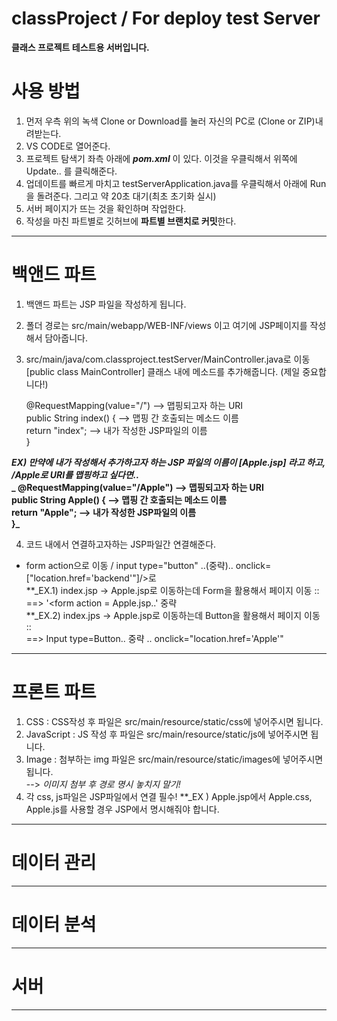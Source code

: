 # classProject / For deploy test Server  
**클래스 프로젝트 테스트용 서버입니다.**  


# 사용 방법 #  
1. 먼저 우측 위의 녹색 Clone or Download를 눌러 자신의 PC로 (Clone or ZIP)내려받는다.  
2. VS CODE로 열어준다.  
3. 프로젝트 탐색기 좌측 아래에 **_pom.xml_** 이 있다. 이것을 우클릭해서 위쪽에 Update.. 를 클릭해준다.  
4. 업데이트를 빠르게 마치고 testServerApplication.java를 우클릭해서 아래에 Run을 돌려준다. 그리고 약 20초 대기(최초 초기화 실시)  
5. 서버 페이지가 뜨는 것을 확인하며 작업한다.  
6. 작성을 마친 파트별로 깃허브에 **파트별 브랜치로 커밋**한다.   


<hr>

# 백앤드 파트 #  
1. 백앤드 파트는 JSP 파일을 작성하게 됩니다.  
2. 폴더 경로는 src/main/webapp/WEB-INF/views 이고 여기에 JSP페이지를 작성해서 담아줍니다.  
3. src/main/java/com.classproject.testServer/MainController.java로 이동  
   [public class MainController] 클래스 내에 메소드를 추가해줍니다. (제일 중요합니다!)  
   
   @RequestMapping(value="/")    --> 맵핑되고자 하는 URI  
    public String index() {      --> 맵핑 간 호출되는 메소드 이름  
        return "index";          --> 내가 작성한 JSP파일의 이름  
    }  
    
  **_EX) 만약에 내가 작성해서 추가하고자 하는 JSP 파일의 이름이 [Apple.jsp] 라고 하고, /Apple로 URI를 맵핑하고 싶다면.._**  
      **_ @RequestMapping(value="/Apple")    --> 맵핑되고자 하는 URI   
         public String Apple() {      --> 맵핑 간 호출되는 메소드 이름  
        return "Apple";          --> 내가 작성한 JSP파일의 이름  
    }_**  
  
4. 코드 내에서 연결하고자하는 JSP파일간 연결해준다.  
  - form action으로 이동 / input type="button" ..(중략).. onclick=["location.href='backend'"]/>로  
  **_EX.1) index.jsp -> Apple.jsp로 이동하는데 Form을 활용해서 페이지 이동 ::  
                     ==> '<form action = Apple.jsp..' 중략  
  **_EX.2) index.jps -> Apple.jsp로 이동하는데 Button을 활용해서 페이지 이동 ::  
                     ==> Input type=Button.. 중략 .. onclick="location.href='Apple'"  
                    

<hr>

# 프론트 파트 #  
1. CSS : CSS작성 후 파일은 src/main/resource/static/css에 넣어주시면 됩니다.  
2. JavaScript : JS 작성 후 파일은 src/main/resource/static/js에 넣어주시면 됩니다.  
3. Image : 첨부하는 img 파일은 src/main/resource/static/images에 넣어주시면 됩니다.  
  --> _이미지 첨부 후 경로 명시 놓치지 말기!_   
4. 각 css, js파일은 JSP파일에서 연결 필수! 
  **_EX ) Apple.jsp에서 Apple.css, Apple.js를 사용할 경우 JSP에서 명시해줘야 합니다.
  
  
<hr>

# 데이터 관리 #  

<hr>

# 데이터 분석 #  

<hr>

# 서버 #  

<hr>
